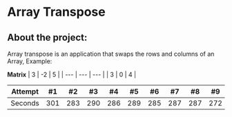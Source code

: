 # Array Transpose

## About the project:
  Array transpose is an application that swaps the rows and columns of an Array, Example:

  **Matrix**  | 3 | -2  | 5  |
              | --- | --- | --- |
              | 3 | 0 | 4 |
        

  Attempt | #1 | #2 | #3 | #4 | #5 | #6 | #7 | #8 | #9 | #10 | #11
--- | --- | --- | --- |--- |--- |--- |--- |--- |--- |--- |---
Seconds | 301 | 283 | 290 | 286 | 289 | 285 | 287 | 287 | 272 | 276 | 269
  
